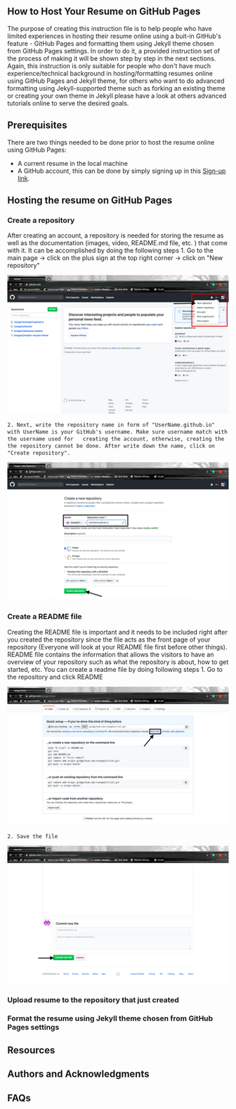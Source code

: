 ## How to Host Your Resume on GitHub Pages
 The purpose of creating this instruction file is to help people who have limited experiences in hosting their resume online using a buit-in GitHub's feature - GitHub Pages and formatting them using Jekyll theme chosen from GitHub Pages settings. In order to do it, a provided instruction set of the process of making it will be shown step by step in the next sections. Again, this instruction is only suitable for people who don't have much experience/technical background in hosting/formatting resumes online using GitHub Pages and Jekyll theme, for others who want to do advanced formatting using Jekyll-supported theme such as forking an existing theme or creating your own theme in Jekyll please have a look at others advanced tutorials online to serve the desired goals.

## Prerequisites
 There are two things needed to be done prior to host the resume online using GitHub Pages:
-  A current resume in the local machine
-  A GitHub account, this can be done by simply signing up in this [Sign-up link](https://github.com/join).

## Hosting the resume on GitHub Pages
### Create a repository
  After creating an account, a repository is needed for storing the resume as well as the documentation (images, video, README.md file, etc. ) that come with it. It can be accomplished by doing the following steps
    1. Go to the main page -> click on the plus sign at the top right corner -> click on "New repository"

![New repository](Images/createRepo.png)

    2. Next, write the repository name in form of "UserName.github.io" with UserName is your GitHub's username. Make sure username match with the username used for   creating the account, otherwise, creating the the repository cannot be done. After write down the name, click on "Create repository".

![New repository](Images/RepoName.png)

### Create a README file
  Creating the README file is important and it needs to be included right after you created the repository since the file acts as the front page of your repository (Everyone will look at your README file first before other things). README file contains the information that allows the visitors to have an overview of your repository such as what the repository is about, how to get started, etc. You can create a readme file by doing following steps
    1. Go to the repository and click README

![New file](Images/createREADME.png)

    2. Save the file 

![New file](Images/saveREADME.png)


### Upload resume to the repository that just created

### Format the resume using Jekyll theme chosen from GitHub Pages settings





## Resources

## Authors and Acknowledgments

## FAQs
